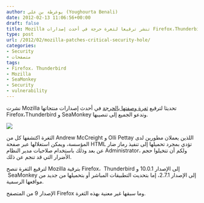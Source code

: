 ```yaml
---
author: يوغرطة بن علي (Youghourta Benali)
date: 2012-02-13 11:06:56+00:00
draft: false
title: Mozilla تنشر ترقيعا لثغرة حرجة في أحدث إصدارات Firefox،Thunderbird و SeaMonkey
type: post
url: /2012/02/mozilla-patches-critical-security-hole/
categories:
- Security
- متصفحات
tags:
- Firefox، Thunderbird
- Mozilla
- SeaMonkey
- Security
- vulnerability
---
```


نشرت Mozilla تحديثا لترقيع [ثغرة وصفتها بالحرجة](https://www.mozilla.org/security/announce/2012/mfsa2012-10.html) في أحدث إصدارات منتجاتها Firefox،Thunderbird و SeaMonkey وتدعو الجميع إلى تنصيبها.




[![](https://www.it-scoop.com/wp-content/uploads/2010/10/Firefox-Vulnerability.jpg)
](https://www.it-scoop.com/wp-content/uploads/2010/10/Firefox-Vulnerability.jpg)




الثغرة اكتشفها كل من Andrew McCreight و Olli Pettay اللذين يعملان مطورين لدى المؤسسة، ويمكن استغلالها عبر صفحة HTML تؤدي بمجرد تحميلها إلى تنفيذ رماز ضار عن بعد وذلك باستخدام صلاحيات مدير النظام Administrator، ولكم أن تتخيلوا حجم الأضرار التي قد تنجم عن ذلك.




لترقيع الثغرة تنصح Mozilla بترقية Firefox،  Thunderbird إلى الإصدار 10.0.1 و  SeaMonkey إلى الإصدار 2.7.1، إما بتحديث التطبيقات المباشر أو بتحميلها من جديد من مواقعها الرسمية.




الإصدار 9 من المتصفح Firefox وما سبقها غير معنية بهذه الثغرة.
